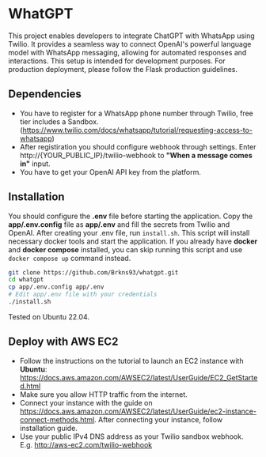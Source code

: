 # WhatGPT
This project enables developers to integrate ChatGPT with WhatsApp using Twilio. It provides a seamless way to connect OpenAI's powerful language model with WhatsApp messaging, allowing for automated responses and interactions. This setup is intended for development purposes. For production deployment, please follow the Flask production guidelines.

## Dependencies
- You have to register for a WhatsApp phone number through Twilio, free tier includes a Sandbox. (https://www.twilio.com/docs/whatsapp/tutorial/requesting-access-to-whatsapp)
- After registiration you should configure webhook through settings. Enter http://{YOUR_PUBLIC_IP}/twilio-webhook to **"When a message comes in"** input.
- You have to get your OpenAI API key from the platform.

## Installation
You should configure the **.env** file before starting the application. Copy the **app/.env.config** file as **app/.env** and fill the secrets from Twilio and OpenAI. After creating your .env file, run `install.sh`. This script will install necessary docker tools and start the application. If you already have **docker** and **docker compose** installed, you can skip running this script and use `docker compose up` command instead.

```bash
git clone https://github.com/Brkns93/whatgpt.git
cd whatgpt
cp app/.env.config app/.env
# Edit app/.env file with your credentials
./install.sh
```

Tested on Ubuntu 22.04.

## Deploy with AWS EC2
- Follow the instructions on the tutorial to launch an EC2 instance with **Ubuntu**: https://docs.aws.amazon.com/AWSEC2/latest/UserGuide/EC2_GetStarted.html
- Make sure you allow HTTP traffic from the internet.
- Connect your instance with the guide on https://docs.aws.amazon.com/AWSEC2/latest/UserGuide/ec2-instance-connect-methods.html. After connecting your instance, follow installation guide.
- Use your public IPv4 DNS address as your Twilio sandbox webhook. E.g. http://aws-ec2.com/twilio-webhook
